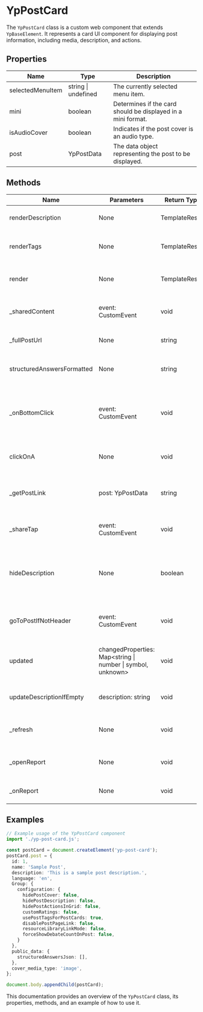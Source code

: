 # YpPostCard

The `YpPostCard` class is a custom web component that extends `YpBaseElement`. It represents a card UI component for displaying post information, including media, description, and actions.

## Properties

| Name             | Type                | Description                                                                 |
|------------------|---------------------|-----------------------------------------------------------------------------|
| selectedMenuItem | string \| undefined | The currently selected menu item.                                           |
| mini             | boolean             | Determines if the card should be displayed in a mini format.                |
| isAudioCover     | boolean             | Indicates if the post cover is an audio type.                               |
| post             | YpPostData          | The data object representing the post to be displayed.                      |

## Methods

| Name                        | Parameters                                                                 | Return Type | Description                                                                 |
|-----------------------------|----------------------------------------------------------------------------|-------------|-----------------------------------------------------------------------------|
| renderDescription           | None                                                                       | TemplateResult | Renders the description of the post.                                        |
| renderTags                  | None                                                                       | TemplateResult | Renders the tags associated with the post.                                  |
| render                      | None                                                                       | TemplateResult | Renders the entire post card component.                                     |
| _sharedContent              | event: CustomEvent                                                         | void        | Handles the event when content is shared.                                   |
| _fullPostUrl                | None                                                                       | string      | Constructs the full URL for the post.                                       |
| structuredAnswersFormatted  | None                                                                       | string      | Formats structured answers for display.                                     |
| _onBottomClick              | event: CustomEvent                                                         | void        | Prevents default behavior and stops event propagation for bottom clicks.    |
| clickOnA                    | None                                                                       | void        | Simulates a click on the main area of the card.                             |
| _getPostLink                | post: YpPostData                                                           | string      | Generates the link for the post based on its configuration.                 |
| _shareTap                   | event: CustomEvent                                                         | void        | Handles the tap event for sharing the post.                                 |
| hideDescription             | None                                                                       | boolean     | Determines if the description should be hidden based on configuration.      |
| goToPostIfNotHeader         | event: CustomEvent                                                         | void        | Navigates to the post page unless disabled by configuration.                |
| updated                     | changedProperties: Map<string \| number \| symbol, unknown>                | void        | Lifecycle method called when properties are updated.                        |
| updateDescriptionIfEmpty    | description: string                                                        | void        | Updates the post description if it is empty.                                |
| _refresh                    | None                                                                       | void        | Refreshes the post card, typically after an edit.                           |
| _openReport                 | None                                                                       | void        | Opens a dialog to report the post.                                          |
| _onReport                   | None                                                                       | void        | Handles the report action for the post.                                     |

## Examples

```typescript
// Example usage of the YpPostCard component
import './yp-post-card.js';

const postCard = document.createElement('yp-post-card');
postCard.post = {
  id: 1,
  name: 'Sample Post',
  description: 'This is a sample post description.',
  language: 'en',
  Group: {
    configuration: {
      hidePostCover: false,
      hidePostDescription: false,
      hidePostActionsInGrid: false,
      customRatings: false,
      usePostTagsForPostCards: true,
      disablePostPageLink: false,
      resourceLibraryLinkMode: false,
      forceShowDebateCountOnPost: false,
    }
  },
  public_data: {
    structuredAnswersJson: [],
  },
  cover_media_type: 'image',
};

document.body.appendChild(postCard);
```

This documentation provides an overview of the `YpPostCard` class, its properties, methods, and an example of how to use it.